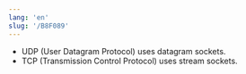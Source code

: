 ```yaml
---
lang: 'en'
slug: '/B8F089'
---
```


- UDP (User Datagram Protocol) uses datagram sockets.
- TCP (Transmission Control Protocol) uses stream sockets.
